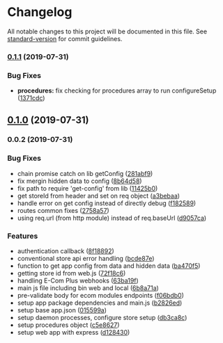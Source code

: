 # Changelog

All notable changes to this project will be documented in this file. See [standard-version](https://github.com/conventional-changelog/standard-version) for commit guidelines.

### [0.1.1](https://github.com/ecomclub/express-app-boilerplate/compare/v0.1.0...v0.1.1) (2019-07-31)


### Bug Fixes

* **procedures:** fix checking for procedures array to run configureSetup ([1371cdc](https://github.com/ecomclub/express-app-boilerplate/commit/1371cdc))

## [0.1.0](https://github.com/ecomclub/express-app-boilerplate/compare/v0.0.2...v0.1.0) (2019-07-31)

### 0.0.2 (2019-07-31)


### Bug Fixes

* chain promise catch on lib getConfig ([281abf9](https://github.com/ecomclub/express-app-boilerplate/commit/281abf9))
* fix mergin hidden data to config ([8b64d58](https://github.com/ecomclub/express-app-boilerplate/commit/8b64d58))
* fix path to require 'get-config' from lib ([11425b0](https://github.com/ecomclub/express-app-boilerplate/commit/11425b0))
* get storeId from header and set on req object ([a3bebaa](https://github.com/ecomclub/express-app-boilerplate/commit/a3bebaa))
* handle error on get config instead of directly debug ([f182589](https://github.com/ecomclub/express-app-boilerplate/commit/f182589))
* routes common fixes ([2758a57](https://github.com/ecomclub/express-app-boilerplate/commit/2758a57))
* using req.url (from http module) instead of req.baseUrl ([d9057ca](https://github.com/ecomclub/express-app-boilerplate/commit/d9057ca))


### Features

* authentication callback ([8f18892](https://github.com/ecomclub/express-app-boilerplate/commit/8f18892))
* conventional store api error handling ([bcde87e](https://github.com/ecomclub/express-app-boilerplate/commit/bcde87e))
* function to get app config from data and hidden data ([ba470f5](https://github.com/ecomclub/express-app-boilerplate/commit/ba470f5))
* getting store id from web.js ([72f18c6](https://github.com/ecomclub/express-app-boilerplate/commit/72f18c6))
* handling E-Com Plus webhooks ([63ba19f](https://github.com/ecomclub/express-app-boilerplate/commit/63ba19f))
* main js file including bin web and local ([6b8a71a](https://github.com/ecomclub/express-app-boilerplate/commit/6b8a71a))
* pre-validate body for ecom modules endpoints ([f06bdb0](https://github.com/ecomclub/express-app-boilerplate/commit/f06bdb0))
* setup app package dependencies and main.js ([b2826ed](https://github.com/ecomclub/express-app-boilerplate/commit/b2826ed))
* setup base app.json ([015599a](https://github.com/ecomclub/express-app-boilerplate/commit/015599a))
* setup daemon processes, configure store setup ([db3ca8c](https://github.com/ecomclub/express-app-boilerplate/commit/db3ca8c))
* setup procedures object ([c5e8627](https://github.com/ecomclub/express-app-boilerplate/commit/c5e8627))
* setup web app with express ([d128430](https://github.com/ecomclub/express-app-boilerplate/commit/d128430))
